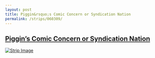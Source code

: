 ```yaml
---
layout: post
title: Piggin&rsquo;s Comic Concern or Syndication Nation
permalink: /strips/060309/
---
```


## [Piggin&rsquo;s Comic Concern or Syndication Nation](/strips/060309/)

<a href='../images/ph060309.gif'><img src='../images/ph060309.gif' alt='Strip Image' /></a>


<!-- include copyright-strip.html -->